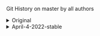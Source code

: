 Git History on master by all authors

<details>

<summary>
 Original
</summary>

Merge pull request #1564 from bgoonz/master
3e3b8baab (HEAD -> master, origin/master, origin/HEAD) by Bryan C Guner <66654881+bgoonz@users.noreply.github.com>, Sat Jan 22 2022 (2 days ago)

Merge pull request #1563 from bgoonz/preview
ec957a352 by Bryan C Guner <66654881+bgoonz@users.noreply.github.com>, Sat Jan 22 2022 (2 days ago)

arrow-functions.md: changed
11c02b629 by Stackbit Code Editor <projects@stackbit.com>, Sat Jan 22 2022 (2 days ago)
1 file changed, 485 insertions(+)

arrow-functions.md: changed
7810402c8 by Stackbit Code Editor <projects@stackbit.com>, Sat Jan 22 2022 (2 days ago)
1 file changed, 1 insertion(+), 1 deletion(-)

arrow-functions.md: changed
88007d5b6 by Stackbit Code Editor <projects@stackbit.com>, Sat Jan 22 2022 (2 days ago)
1 file changed, 1 insertion(+), 1 deletion(-)

arrow-functions.md: changed
c2c171e14 by Stackbit Code Editor <projects@stackbit.com>, Sat Jan 22 2022 (2 days ago)
1 file changed, 1 insertion(+), 1 deletion(-)

arrow_functions.md: changed
c289b78b9 by Stackbit Code Editor <projects@stackbit.com>, Sat Jan 22 2022 (2 days ago)
1 file changed, 482 deletions(-)

arrow_functions.md: changed
c50b15f4c by Stackbit Code Editor <projects@stackbit.com>, Sat Jan 22 2022 (2 days ago)
1 file changed, 33 insertions(+), 33 deletions(-)

arrow_functions.md: changed
53bfee217 by Stackbit Code Editor <projects@stackbit.com>, Sat Jan 22 2022 (2 days ago)
1 file changed, 482 insertions(+)

arrow_functions.md: changed
2ef2eeb91 by Stackbit Code Editor <projects@stackbit.com>, Sat Jan 22 2022 (2 days ago)
1 file changed, 482 deletions(-)

bigo.md: removed
b08a46211 by Stackbit Code Editor <projects@stackbit.com>, Sat Jan 22 2022 (2 days ago)
1 file changed, 99 deletions(-)

big-o.md: changed
e1c693189 by Stackbit Code Editor <projects@stackbit.com>, Sat Jan 22 2022 (2 days ago)
1 file changed, 7 insertions(+)

bigo.md: changed
74350efe3 by Stackbit Code Editor <projects@stackbit.com>, Sat Jan 22 2022 (2 days ago)
1 file changed, 7 deletions(-)

bigo.md: changed
0f1af8c67 by Stackbit Code Editor <projects@stackbit.com>, Sat Jan 22 2022 (2 days ago)
1 file changed, 1 insertion(+), 1 deletion(-)

bigo.md: changed
34dabe28f by Stackbit Code Editor <projects@stackbit.com>, Sat Jan 22 2022 (2 days ago)
1 file changed, 1 insertion(+), 1 deletion(-)

bigo.md: changed
829b8e7fa by Stackbit Code Editor <projects@stackbit.com>, Sat Jan 22 2022 (2 days ago)
1 file changed, 1 insertion(+), 1 deletion(-)

\_animations.scss: removed
9b1cccc77 by Stackbit Code Editor <projects@stackbit.com>, Sat Jan 22 2022 (2 days ago)
1 file changed, 0 insertions(+), 0 deletions(-)

main.yml: changed
95d2e3cfe by Stackbit Code Editor <projects@stackbit.com>, Sat Jan 22 2022 (2 days ago)
1 file changed, 0 insertions(+), 0 deletions(-)

Merge pull request #1562 from bgoonz/master
5da883428 by Bryan C Guner <66654881+bgoonz@users.noreply.github.com>, Sat Jan 22 2022 (2 days ago)

Create main.yml
4e1760df2 by Bryan C Guner <66654881+bgoonz@users.noreply.github.com>, Sat Jan 22 2022 (2 days ago)
1 file changed, 24 insertions(+)

Add files via upload
029dbf868 by Bryan C Guner <66654881+bgoonz@users.noreply.github.com>, Sat Jan 22 2022 (2 days ago)
16 files changed, 3468 insertions(+), 1968 deletions(-)

first-100.md: changed
2b899d31a by Stackbit Code Editor <projects@stackbit.com>, Sat Jan 22 2022 (2 days ago)
1 file changed, 12 insertions(+), 1 deletion(-)

first-100.md: changed
c43e50b20 by Stackbit Code Editor <projects@stackbit.com>, Sat Jan 22 2022 (2 days ago)
1 file changed, 11042 insertions(+)

first-100.md: added
7be93fb72 by Stackbit Code Editor <projects@stackbit.com>, Sat Jan 22 2022 (2 days ago)
1 file changed, 0 insertions(+), 0 deletions(-)

Merge pull request #1561 from bgoonz/master
ffb04efe8 by Bryan C Guner <66654881+bgoonz@users.noreply.github.com>, Sat Jan 22 2022 (2 days ago)

Merge pull request #1560 from bgoonz/preview
68d7afa15 by Bryan C Guner <66654881+bgoonz@users.noreply.github.com>, Sat Jan 22 2022 (2 days ago)

site-metadata.json: Multiple updates: _updated social_links in footer_ updated links in footer \* updated new_window in links
cb64efe0c by Bryan Guner <bryan.guner@gmail.com>, Sat Jan 22 2022 (2 days ago)
1 file changed, 17 insertions(+), 1 deletion(-)

site-metadata.json: updated style in links
02e19f657 by Bryan Guner <bryan.guner@gmail.com>, Sat Jan 22 2022 (2 days ago)
1 file changed, 1 insertion(+), 1 deletion(-)

site-metadata.json: updated url in links
681dc1538 by Bryan Guner <bryan.guner@gmail.com>, Sat Jan 22 2022 (2 days ago)
1 file changed, 1 insertion(+), 1 deletion(-)

site-metadata.json: updated label in links
e71546bfb by Bryan Guner <bryan.guner@gmail.com>, Sat Jan 22 2022 (2 days ago)
1 file changed, 1 insertion(+), 2 deletions(-)

Merge remote-tracking branch 'origin/preview' into preview
d359c6d0c by Stackbit <projects@stackbit.com>, Sat Jan 22 2022 (2 days ago)

sandbox.config.json: removed
62c064142 by Stackbit Code Editor <projects@stackbit.com>, Sat Jan 22 2022 (2 days ago)
1 file changed, 8 deletions(-)

Merge pull request #1559 from bgoonz/master
f3d773a04 by Bryan C Guner <66654881+bgoonz@users.noreply.github.com>, Sat Jan 22 2022 (2 days ago)

Merge pull request #1558 from bgoonz/preview
11c956350 by Bryan C Guner <66654881+bgoonz@users.noreply.github.com>, Sat Jan 22 2022 (2 days ago)

sandbox.config.json: removed
891f7ce02 by Stackbit Code Editor <projects@stackbit.com>, Sat Jan 22 2022 (2 days ago)
1 file changed, 8 deletions(-)

Merge pull request #1557 from bgoonz/master
8d62008a2 by Bryan C Guner <66654881+bgoonz@users.noreply.github.com>, Sat Jan 22 2022 (2 days ago)

Add files via upload
9c92457ca by Bryan C Guner <66654881+bgoonz@users.noreply.github.com>, Sat Jan 22 2022 (2 days ago)
5 files changed, 249 insertions(+), 250 deletions(-)

Merge pull request #1556 from bgoonz/master
154c6ceaa by Bryan C Guner <66654881+bgoonz@users.noreply.github.com>, Fri Jan 21 2022 (3 days ago)

Merge pull request #1555 from bgoonz/preview
3bfe81a4c by Bryan C Guner <66654881+bgoonz@users.noreply.github.com>, Fri Jan 21 2022 (3 days ago)

Merge pull request #1554 from bgoonz/master
135ea39f9 by Bryan C Guner <66654881+bgoonz@users.noreply.github.com>, Fri Jan 21 2022 (3 days ago)

Merge pull request #1553 from bgoonz/preview
950b13c48 by Bryan C Guner <66654881+bgoonz@users.noreply.github.com>, Fri Jan 21 2022 (3 days ago)

Merge pull request #1552 from bgoonz/master
8b44d806b by Bryan C Guner <66654881+bgoonz@users.noreply.github.com>, Fri Jan 21 2022 (3 days ago)

Merge pull request #1551 from bgoonz/preview
1f0ee96a3 by Bryan C Guner <66654881+bgoonz@users.noreply.github.com>, Fri Jan 21 2022 (3 days ago)

Merge pull request #1550 from bgoonz/master
b76470c76 by Bryan C Guner <66654881+bgoonz@users.noreply.github.com>, Fri Jan 21 2022 (3 days ago)

Add files via upload
804fa6a69 by Bryan C Guner <66654881+bgoonz@users.noreply.github.com>, Fri Jan 21 2022 (3 days ago)
6 files changed, 435 insertions(+), 436 deletions(-)

github-profiles.md: added
f9b9eb4f2 by Stackbit Code Editor <projects@stackbit.com>, Fri Jan 21 2022 (3 days ago)
1 file changed, 0 insertions(+), 0 deletions(-)

search.html: added
abd410776 by Stackbit Code Editor <projects@stackbit.com>, Fri Jan 21 2022 (3 days ago)
1 file changed, 0 insertions(+), 0 deletions(-)

links.md: added
a474260ff by Stackbit Code Editor <projects@stackbit.com>, Fri Jan 21 2022 (3 days ago)
1 file changed, 0 insertions(+), 0 deletions(-)

Config.yml: added
7624d55a8 by Stackbit Code Editor <projects@stackbit.com>, Fri Jan 21 2022 (3 days ago)
1 file changed, 0 insertions(+), 0 deletions(-)

Merge pull request #1549 from bgoonz/master
2c8a2cdc2 by Bryan C Guner <66654881+bgoonz@users.noreply.github.com>, Fri Jan 21 2022 (3 days ago)

Merge pull request #1548 from Web-Dev-Collaborative/master
6082b0a8d by Bryan C Guner <66654881+bgoonz@users.noreply.github.com>, Fri Jan 21 2022 (3 days ago)

Merge branch 'bgoonz:master' into master
e94e9f537 by Bryan C Guner <66654881+bgoonz@users.noreply.github.com>, Fri Jan 21 2022 (3 days ago)

Add files via upload
da8918573 by Bryan C Guner <66654881+bgoonz@users.noreply.github.com>, Fri Jan 21 2022 (3 days ago)
18 files changed, 1940 insertions(+), 2348 deletions(-)

Create github-profiles.md
b8ff2ca1e by Bryan C Guner <66654881+bgoonz@users.noreply.github.com>, Fri Jan 21 2022 (3 days ago)
1 file changed, 112 insertions(+)

Merge branch 'master' of <https://github.com/Web-Dev-Collaborative/BGOONZ_BLOG_2.0>
f7771c7cf by Bryan C Guner <66654881+bgoonz@users.noreply.github.com>, Fri Jan 21 2022 (3 days ago)

Merge pull request #2 from bgoonz/master
d586c2ff7 by Bryan C Guner <66654881+bgoonz@users.noreply.github.com>, Fri Jan 21 2022 (3 days ago)

.vscode delete
8689d9f66 by Bryan Guner <bryan.guner@gmail.com>, Fri Jan 21 2022 (3 days ago)
2 files changed, 30 deletions(-)

react-w-api.md: changed
21e5809d9 by Stackbit Code Editor <projects@stackbit.com>, Fri Jan 21 2022 (3 days ago)
1 file changed, 0 insertions(+), 0 deletions(-)

react-w-api.md: added
08e5f8f35 by Bryan Guner <bryan.guner@gmail.com>, Fri Jan 21 2022 (3 days ago)
1 file changed, 20 insertions(+)

Merge pull request #1546 from bgoonz/master
aafbbd0f3 by Bryan C Guner <66654881+bgoonz@users.noreply.github.com>, Fri Jan 21 2022 (3 days ago)

Merge pull request #1545 from bgoonz/preview
737f1f0dd by Bryan C Guner <66654881+bgoonz@users.noreply.github.com>, Fri Jan 21 2022 (3 days ago)

Merge pull request (#1544)
750ed39dd by Bryan C Guner <66654881+bgoonz@users.noreply.github.com>, Fri Jan 21 2022 (3 days ago)

Merge pull request (#1543)
4a840ab25 by Bryan C Guner <66654881+bgoonz@users.noreply.github.com>, Fri Jan 21 2022 (3 days ago)
9 files changed, 94177 insertions(+), 5 deletions(-)

Merge pull request #1539 from bgoonz/preview (#1542)
92ef28c99 by Bryan C Guner <66654881+bgoonz@users.noreply.github.com>, Fri Jan 21 2022 (3 days ago)

Merge pull request #1539 from bgoonz/preview (#1541)
d8ff5c7a4 by Bryan C Guner <66654881+bgoonz@users.noreply.github.com>, Fri Jan 21 2022 (3 days ago)

Merge pull request #1539 from bgoonz/preview (#1540)
5386771e2 by Bryan C Guner <66654881+bgoonz@users.noreply.github.com>, Fri Jan 21 2022 (3 days ago)

Update README.md
ac7d2533b by Bryan C Guner <66654881+bgoonz@users.noreply.github.com>, Fri Jan 21 2022 (3 days ago)
1 file changed, 1 insertion(+), 1 deletion(-)

hi
fe40ae3de by Bryan Guner <bryan.guner@gmail.com>, Fri Jan 21 2022 (3 days ago)

Merge pull request #1539 from bgoonz/preview
2e3e3909d by Bryan C Guner <66654881+bgoonz@users.noreply.github.com>, Fri Jan 21 2022 (3 days ago)

Merge pull request #1538 from bgoonz/master
900223e60 by Bryan C Guner <66654881+bgoonz@users.noreply.github.com>, Fri Jan 21 2022 (3 days ago)

Merge pull request #1537 from bgoonz/preview
abb6a74d0 by Bryan C Guner <66654881+bgoonz@users.noreply.github.com>, Fri Jan 21 2022 (3 days ago)

Merge pull request #1536 from bgoonz/master
7cffeb3f2 by Bryan C Guner <66654881+bgoonz@users.noreply.github.com>, Fri Jan 21 2022 (3 days ago)

-update
d0102a8c5 by Bryan Guner <bryan.guner@gmail.com>, Fri Jan 21 2022 (3 days ago)
2 files changed, 14 insertions(+)

Merge pull request #1535 from bgoonz/preview
ce0449dfa by Bryan C Guner <66654881+bgoonz@users.noreply.github.com>, Fri Jan 21 2022 (3 days ago)

Merge pull request #1534 from bgoonz/master
695be52f5 by Bryan C Guner <66654881+bgoonz@users.noreply.github.com>, Fri Jan 21 2022 (3 days ago)

-update
7bbcdeeee by Bryan Guner <bryan.guner@gmail.com>, Fri Jan 21 2022 (3 days ago)
2 files changed, 1362 insertions(+), 1720 deletions(-)

Merge pull request #1533 from bgoonz/master
4a3ab6008 by Bryan C Guner <66654881+bgoonz@users.noreply.github.com>, Fri Jan 21 2022 (3 days ago)

-update
b91edf344 by Bryan Guner <bryan.guner@gmail.com>, Fri Jan 21 2022 (3 days ago)
1 file changed, 10 insertions(+)

Merge pull request #1532 from bgoonz/master
6ebf0c037 by Bryan C Guner <66654881+bgoonz@users.noreply.github.com>, Fri Jan 21 2022 (3 days ago)

-update
f92a6aa78 by Bryan Guner <bryan.guner@gmail.com>, Fri Jan 21 2022 (3 days ago)
1 file changed, 23 insertions(+)

-update
4f14fb34c by Bryan Guner <bryan.guner@gmail.com>, Fri Jan 21 2022 (3 days ago)
3 files changed, 3204 insertions(+), 1 deletion(-)

Merge pull request #1531 from bgoonz/master
ee3fbff37 by Bryan C Guner <66654881+bgoonz@users.noreply.github.com>, Fri Jan 21 2022 (3 days ago)

-update
4f67fb570 by Bryan Guner <bryan.guner@gmail.com>, Fri Jan 21 2022 (3 days ago)
4 files changed, 70 insertions(+), 3 deletions(-)

Merge pull request #1530 from bgoonz/preview
632df7e7b by Bryan C Guner <66654881+bgoonz@users.noreply.github.com>, Fri Jan 21 2022 (3 days ago)

index.md: updated url in actions
62006835f by Bryan Guner <bryan.guner@gmail.com>, Fri Jan 21 2022 (3 days ago)
1 file changed, 1 insertion(+), 1 deletion(-)

fixup links
39637aa1c by Bryan Guner <bryan.guner@gmail.com>, Fri Jan 21 2022 (3 days ago)
364 files changed, 485 insertions(+), 230424 deletions(-)

hi
c3c681777 by Bryan Guner <bryan.guner@gmail.com>, Fri Jan 21 2022 (3 days ago)
364 files changed, 1209 insertions(+), 1209 deletions(-)

Merge branch 'master' of <https://github.com/bgoonz/BGOONZ_BLOG_2.0>
a41090f64 by Bryan Guner <bryan.guner@gmail.com>, Fri Jan 21 2022 (3 days ago)

main-projects.md: added
e69dee540 by Stackbit Code Editor <projects@stackbit.com>, Fri Jan 21 2022 (3 days ago)
1 file changed, 0 insertions(+), 0 deletions(-)

bash-intro.md: added
5aae32300 by Stackbit Code Editor <projects@stackbit.com>, Fri Jan 21 2022 (3 days ago)
1 file changed, 0 insertions(+), 0 deletions(-)

Merge branch 'preview' of <https://github.com/bgoonz/BGOONZ_BLOG_2.0> into preview
db9888093 by Bryan Guner <bryan.guner@gmail.com>, Fri Jan 21 2022 (3 days ago)

.env: removed
61fde1b41 by Stackbit Code Editor <projects@stackbit.com>, Fri Jan 21 2022 (3 days ago)
1 file changed, 3 deletions(-)

content
6a07de4ec by Bryan Guner <bryan.guner@gmail.com>, Fri Jan 21 2022 (3 days ago)
31 files changed, 182 insertions(+), 344 deletions(-)

install-python-ubuntu.md: added
75efe7a50 by Stackbit Code Editor <projects@stackbit.com>, Fri Jan 21 2022 (3 days ago)
1 file changed, 0 insertions(+), 0 deletions(-)

netlify.md: added
a0f8a1c3e by Stackbit Code Editor <projects@stackbit.com>, Fri Jan 21 2022 (3 days ago)
1 file changed, 0 insertions(+), 0 deletions(-)

github-api.md: added
e292702fc by Stackbit Code Editor <projects@stackbit.com>, Fri Jan 21 2022 (3 days ago)
1 file changed, 0 insertions(+), 0 deletions(-)

content
4fe5f57c7 by Bryan Guner <bryan.guner@gmail.com>, Fri Jan 21 2022 (3 days ago)
9 files changed, 553 insertions(+), 25795 deletions(-)

Merge pull request #1529 from bgoonz/master
8027f4566 by Bryan C Guner <66654881+bgoonz@users.noreply.github.com>, Fri Jan 21 2022 (3 days ago)

algolia.js: changed
c015dc3ef by Stackbit Code Editor <projects@stackbit.com>, Fri Jan 21 2022 (3 days ago)
1 file changed, 10 insertions(+), 3 deletions(-)

algolia.js: changed
924db06e4 by Stackbit Code Editor <projects@stackbit.com>, Fri Jan 21 2022 (3 days ago)
1 file changed, 3 insertions(+)

algolia.js: changed
f1fd6a8ce by Stackbit Code Editor <projects@stackbit.com>, Fri Jan 21 2022 (3 days ago)
1 file changed, 0 insertions(+), 0 deletions(-)

-update
7080a88a0 by Bryan Guner <bryan.guner@gmail.com>, Fri Jan 21 2022 (3 days ago)
1 file changed, 2 insertions(+), 10 deletions(-)

Merge pull request #1528 from bgoonz/preview
985257b6e by Bryan C Guner <66654881+bgoonz@users.noreply.github.com>, Fri Jan 21 2022 (3 days ago)

Merge pull request #1527 from bgoonz/master
2a52a2ca6 by Bryan C Guner <66654881+bgoonz@users.noreply.github.com>, Fri Jan 21 2022 (3 days ago)

Merge pull request #1526 from bgoonz/preview
05c9e4526 by Bryan C Guner <66654881+bgoonz@users.noreply.github.com>, Fri Jan 21 2022 (4 days ago)

index.md: changed
c9828a562 by Stackbit Code Editor <projects@stackbit.com>, Fri Jan 21 2022 (3 days ago)
1 file changed, 1 insertion(+), 1 deletion(-)

index.md: changed
af437989a by Stackbit Code Editor <projects@stackbit.com>, Fri Jan 21 2022 (3 days ago)
1 file changed, 1 insertion(+), 1 deletion(-)

index.md: changed
f228e4fee by Stackbit Code Editor <projects@stackbit.com>, Fri Jan 21 2022 (3 days ago)
1 file changed, 1 insertion(+), 1 deletion(-)

index.md: updated image in sections
7ee860ba3 by Bryan Guner <bryan.guner@gmail.com>, Fri Jan 21 2022 (3 days ago)
1 file changed, 1 deletion(-)

Merge pull request #1525 from bgoonz/master
a76c00b2e by Bryan C Guner <66654881+bgoonz@users.noreply.github.com>, Fri Jan 21 2022 (4 days ago)

-update
c672888f2 by bgoonz <bryan.guner@gmail.con>, Fri Jan 21 2022 (4 days ago)
1 file changed, 0 insertions(+), 0 deletions(-)

-update
495a32440 by bgoonz <bryan.guner@gmail.con>, Fri Jan 21 2022 (4 days ago)
1 file changed, 0 insertions(+), 0 deletions(-)

-update
df08126c0 by bgoonz <bryan.guner@gmail.con>, Fri Jan 21 2022 (4 days ago)
153 files changed, 0 insertions(+), 0 deletions(-)

Merge pull request #1524 from bgoonz/master
258b58731 by Bryan C Guner <66654881+bgoonz@users.noreply.github.com>, Fri Jan 21 2022 (4 days ago)

-update
178d3f57c by bgoonz <bryan.guner@gmail.con>, Fri Jan 21 2022 (4 days ago)
105 files changed, 0 insertions(+), 0 deletions(-)

hi
da9a83f64 by bgoonz <bryan.guner@gmail.con>, Fri Jan 21 2022 (4 days ago)
3 files changed, 0 insertions(+), 0 deletions(-)

hi
9a1e204c8 by bgoonz <bryan.guner@gmail.con>, Fri Jan 21 2022 (4 days ago)
11 files changed, 0 insertions(+), 0 deletions(-)

-update
36526b1df by bgoonz <bryan.guner@gmail.con>, Fri Jan 21 2022 (4 days ago)
273 files changed, 0 insertions(+), 0 deletions(-)

Merge remote-tracking branch 'origin/preview'
53ff75e91 by Stackbit <projects@stackbit.com>, Fri Jan 21 2022 (4 days ago)

Merge pull request #1523 from bgoonz/master
c77d8e563 by Bryan C Guner <66654881+bgoonz@users.noreply.github.com>, Fri Jan 21 2022 (4 days ago)

Merge pull request #1522 from bgoonz/STABLE_BACKUP_SSG
86a10f166 by Bryan C Guner <66654881+bgoonz@users.noreply.github.com>, Fri Jan 21 2022 (4 days ago)

Merge pull request #1517 from bgoonz/preview
1ce282a85 by Bryan C Guner <66654881+bgoonz@users.noreply.github.com>, Fri Jan 21 2022 (4 days ago)

webscrape.jpeg: added
2b528b7a8 by Stackbit Code Editor <projects@stackbit.com>, Fri Jan 21 2022 (4 days ago)
1 file changed, 0 insertions(+), 0 deletions(-)

web-scraping.md: updated thumb_image_alt
e2e08560d by Bryan Guner <bryan.guner@gmail.com>, Fri Jan 21 2022 (4 days ago)
1 file changed, 1 insertion(+)

web-scraping.md: updated thumb_image
39794bb04 by Bryan Guner <bryan.guner@gmail.com>, Fri Jan 21 2022 (4 days ago)
1 file changed, 26 insertions(+), 26 deletions(-)

webscrape.jpeg: added
bd4018daf by Bryan Guner <bryan.guner@gmail.com>, Fri Jan 21 2022 (4 days ago)
1 file changed, 0 insertions(+), 0 deletions(-)

Merge pull request #1520 from bgoonz/master
f7b094110 by Bryan C Guner <66654881+bgoonz@users.noreply.github.com>, Fri Jan 21 2022 (4 days ago)

Merge pull request #1519 from bgoonz/preview
6d747f1a9 by Bryan C Guner <66654881+bgoonz@users.noreply.github.com>, Fri Jan 21 2022 (4 days ago)

js-closure.md: updated thumb_image_alt
b10d162f1 by Bryan Guner <bryan.guner@gmail.com>, Fri Jan 21 2022 (4 days ago)
1 file changed, 1 insertion(+), 1 deletion(-)

my-blog.png: added
5e120b5fc by Stackbit Code Editor <projects@stackbit.com>, Fri Jan 21 2022 (4 days ago)
1 file changed, 0 insertions(+), 0 deletions(-)

index.md: updated value in extra
759bfa19b by Bryan Guner <bryan.guner@gmail.com>, Fri Jan 21 2022 (4 days ago)
1 file changed, 27 insertions(+), 27 deletions(-)

my-blog.png: added
ff822272a by Bryan Guner <bryan.guner@gmail.com>, Fri Jan 21 2022 (4 days ago)
1 file changed, 0 insertions(+), 0 deletions(-)

Merge pull request #1518 from bgoonz/master
d1501732b by Bryan C Guner <66654881+bgoonz@users.noreply.github.com>, Fri Jan 21 2022 (4 days ago)

Merge remote-tracking branch 'origin/preview'
005b32bde by Stackbit <projects@stackbit.com>, Fri Jan 21 2022 (4 days ago)

index.md: updated date
9e4db081f by Bryan Guner <bryan.guner@gmail.com>, Fri Jan 21 2022 (4 days ago)
1 file changed, 1 insertion(+)

chrome_z7gswAaLMg.png: added
686032657 by Stackbit Code Editor <projects@stackbit.com>, Fri Jan 21 2022 (4 days ago)
1 file changed, 0 insertions(+), 0 deletions(-)

index.md: updated thumb_img
0163d7e26 by Bryan Guner <bryan.guner@gmail.com>, Fri Jan 21 2022 (4 days ago)
1 file changed, 19 insertions(+), 18 deletions(-)

chrome_z7gswAaLMg.png: added
9a1df098c by Bryan Guner <bryan.guner@gmail.com>, Fri Jan 21 2022 (4 days ago)
1 file changed, 0 insertions(+), 0 deletions(-)

-update
1c1c4b559 by bgoonz <bryan.guner@gmail.con>, Fri Jan 21 2022 (4 days ago)
1 file changed, 16 insertions(+), 149 deletions(-)

index.md: updated date
3a2dde933 by Bryan Guner <bryan.guner@gmail.com>, Fri Jan 21 2022 (4 days ago)
1 file changed, 1 insertion(+)

docs-d74e2940.png: added
9264409c7 by Stackbit Code Editor <projects@stackbit.com>, Fri Jan 21 2022 (4 days ago)
1 file changed, 0 insertions(+), 0 deletions(-)

index.md: updated thumb_img
0beda41f1 by Bryan Guner <bryan.guner@gmail.com>, Fri Jan 21 2022 (4 days ago)
1 file changed, 22 insertions(+), 21 deletions(-)

docs-d74e2940.png: added
bc041ac74 by Bryan Guner <bryan.guner@gmail.com>, Fri Jan 21 2022 (4 days ago)
1 file changed, 0 insertions(+), 0 deletions(-)

stackbit.yaml: updated by Schema Editor
5e0d3f2b9 by Bryan Guner <bryan.guner@gmail.com>, Fri Jan 21 2022 (4 days ago)
1 file changed, 2 insertions(+)

stackbit.yaml: updated by Schema Editor
ebe7df3b9 by Bryan Guner <bryan.guner@gmail.com>, Fri Jan 21 2022 (4 days ago)
1 file changed, 1 insertion(+), 1 deletion(-)

stackbit.yaml: updated by Schema Editor
4e398b54c by Bryan Guner <bryan.guner@gmail.com>, Fri Jan 21 2022 (4 days ago)
1 file changed, 147 insertions(+), 17 deletions(-)

site-metadata.json: updated links in footer
4324a50f2 by Bryan Guner <bryan.guner@gmail.com>, Fri Jan 21 2022 (4 days ago)
1 file changed, 8 insertions(+)

Merge pull request #1516 from bgoonz/master
254801041 by Bryan C Guner <66654881+bgoonz@users.noreply.github.com>, Fri Jan 21 2022 (4 days ago)

-update
7f3a21cd2 by bgoonz <bryan.guner@gmail.con>, Fri Jan 21 2022 (4 days ago)
1 file changed, 3 insertions(+)

Merge pull request #1515 from bgoonz/master
5a5db5115 by Bryan C Guner <66654881+bgoonz@users.noreply.github.com>, Fri Jan 21 2022 (4 days ago)

-update
6f2f05c42 by bgoonz <bryan.guner@gmail.con>, Fri Jan 21 2022 (4 days ago)
1 file changed, 2 insertions(+)

admin: added
b94abf26f by Stackbit Code Editor <projects@stackbit.com>, Fri Jan 21 2022 (4 days ago)
2 files changed, 0 insertions(+), 0 deletions(-)

Merge pull request #1514 from bgoonz/master
82c67d753 by Bryan C Guner <66654881+bgoonz@users.noreply.github.com>, Fri Jan 21 2022 (4 days ago)

-update
cb61e53c2 by bgoonz <bryan.guner@gmail.con>, Fri Jan 21 2022 (4 days ago)
25 files changed, 147 insertions(+), 231 deletions(-)

\_header.scss: changed
7420113fa by Stackbit Code Editor <projects@stackbit.com>, Fri Jan 21 2022 (4 days ago)
1 file changed, 1 insertion(+), 1 deletion(-)

\_header.scss: changed
052e90ccd by Stackbit Code Editor <projects@stackbit.com>, Fri Jan 21 2022 (4 days ago)
1 file changed, 1 insertion(+), 1 deletion(-)

\_header.scss: changed
114b9759a by Stackbit Code Editor <projects@stackbit.com>, Fri Jan 21 2022 (4 days ago)
1 file changed, 3 insertions(+), 1 deletion(-)

\_header.scss: changed
681bec603 by Stackbit Code Editor <projects@stackbit.com>, Fri Jan 21 2022 (4 days ago)
1 file changed, 1 insertion(+)

\_header.scss: changed
209b2bc6d by Stackbit Code Editor <projects@stackbit.com>, Fri Jan 21 2022 (4 days ago)
1 file changed, 1 insertion(+), 1 deletion(-)

\_header.scss: changed
367f6f6f8 by Stackbit Code Editor <projects@stackbit.com>, Fri Jan 21 2022 (4 days ago)
1 file changed, 1 insertion(+), 1 deletion(-)

\_header.scss: changed
a7c5581fc by Stackbit Code Editor <projects@stackbit.com>, Fri Jan 21 2022 (4 days ago)
1 file changed, 1 insertion(+), 1 deletion(-)

\_header.scss: changed
62f0400ca by Stackbit Code Editor <projects@stackbit.com>, Fri Jan 21 2022 (4 days ago)
1 file changed, 1 insertion(+), 1 deletion(-)

\_docs.scss: changed
a7c2fbc5e by Stackbit Code Editor <projects@stackbit.com>, Fri Jan 21 2022 (4 days ago)
1 file changed, 5 insertions(+), 5 deletions(-)

Merge pull request #1513 from bgoonz/master
8843a7487 by Bryan C Guner <66654881+bgoonz@users.noreply.github.com>, Fri Jan 21 2022 (4 days ago)

Merge pull request #1512 from bgoonz/preview
db1417158 by Bryan C Guner <66654881+bgoonz@users.noreply.github.com>, Fri Jan 21 2022 (4 days ago)

Merge pull request #1511 from bgoonz/master
5490ea4c1 by Bryan C Guner <66654881+bgoonz@users.noreply.github.com>, Fri Jan 21 2022 (4 days ago)

-update
b71aeaab9 by bgoonz <bryan.guner@gmail.con>, Fri Jan 21 2022 (4 days ago)
1 file changed, 13 insertions(+)

site-metadata.json: updated subnav_links in nav_links
9907b6ce1 by Bryan Guner <bryan.guner@gmail.com>, Fri Jan 21 2022 (4 days ago)
1 file changed, 8 insertions(+), 2 deletions(-)

jamstack.md: changed
eb3255e8f by Stackbit Code Editor <projects@stackbit.com>, Fri Jan 21 2022 (4 days ago)
1 file changed, 0 insertions(+), 0 deletions(-)

jamstack.md: added
1fa357f64 by Bryan Guner <bryan.guner@gmail.com>, Fri Jan 21 2022 (4 days ago)
1 file changed, 20 insertions(+)

index.md: Multiple updates: _updated actions in grid_items_ updated type in actions _updated label in actions_ updated url in actions \* updated style in actions
39539d581 by Bryan Guner <bryan.guner@gmail.com>, Fri Jan 21 2022 (4 days ago)
1 file changed, 6 deletions(-)

Merge pull request #1510 from bgoonz/master
3b630f253 by Bryan C Guner <66654881+bgoonz@users.noreply.github.com>, Fri Jan 21 2022 (4 days ago)

Merge remote-tracking branch 'origin/preview'
f0f496e18 by Stackbit <projects@stackbit.com>, Fri Jan 21 2022 (4 days ago)

index.md: added
da4f2866b by Stackbit Code Editor <projects@stackbit.com>, Fri Jan 21 2022 (4 days ago)
1 file changed, 0 insertions(+), 0 deletions(-)

Merge pull request #1509 from bgoonz/master
8ba2dd7e6 by Bryan C Guner <66654881+bgoonz@users.noreply.github.com>, Fri Jan 21 2022 (4 days ago)

-update
451c2987b by bgoonz <bryan.guner@gmail.con>, Fri Jan 21 2022 (4 days ago)
2 files changed, 131 insertions(+), 23 deletions(-)

scrap.css: added
1424c2bd8 by Stackbit Code Editor <projects@stackbit.com>, Fri Jan 21 2022 (4 days ago)
1 file changed, 0 insertions(+), 0 deletions(-)

Merge pull request #1508 from bgoonz/master
0eb27b604 by Bryan C Guner <66654881+bgoonz@users.noreply.github.com>, Fri Jan 21 2022 (4 days ago)

Merge pull request #1507 from bgoonz/preview
480c2c510 by Bryan C Guner <66654881+bgoonz@users.noreply.github.com>, Fri Jan 21 2022 (4 days ago)

blm.js: changed
fe05faf98 by Stackbit Code Editor <projects@stackbit.com>, Fri Jan 21 2022 (4 days ago)
1 file changed, 0 insertions(+), 0 deletions(-)

Merge pull request #1506 from bgoonz/master
b19dd369c by Bryan C Guner <66654881+bgoonz@users.noreply.github.com>, Fri Jan 21 2022 (4 days ago)

-update
9436c85bf by bgoonz <bryan.guner@gmail.con>, Fri Jan 21 2022 (4 days ago)
1 file changed, 4 insertions(+), 2 deletions(-)

-update
066e9ddae by bgoonz <bryan.guner@gmail.con>, Fri Jan 21 2022 (4 days ago)
2 files changed, 58 insertions(+), 7 deletions(-)

Merge pull request #1505 from bgoonz/preview
0e391239b by Bryan C Guner <66654881+bgoonz@users.noreply.github.com>, Fri Jan 21 2022 (4 days ago)

Merge pull request #1504 from bgoonz/master
1c52e511d by Bryan C Guner <66654881+bgoonz@users.noreply.github.com>, Fri Jan 21 2022 (4 days ago)

-update
9b030294b by bgoonz <bryan.guner@gmail.con>, Fri Jan 21 2022 (4 days ago)
1 file changed, 6 insertions(+), 1 deletion(-)

-update
9a3ca8a33 by bgoonz <bryan.guner@gmail.con>, Fri Jan 21 2022 (4 days ago)
7 files changed, 6630 insertions(+), 4415 deletions(-)

Merge pull request #1503 from bgoonz/master
c173dcda4 by Bryan C Guner <66654881+bgoonz@users.noreply.github.com>, Fri Jan 21 2022 (4 days ago)

Merge pull request #1502 from bgoonz/preview
1c4cfc20e by Bryan C Guner <66654881+bgoonz@users.noreply.github.com>, Fri Jan 21 2022 (4 days ago)

Merge pull request #1501 from bgoonz/master
4c514f6fb by Bryan C Guner <66654881+bgoonz@users.noreply.github.com>, Fri Jan 21 2022 (4 days ago)

Update README.md
578b72893 by Bryan C Guner <66654881+bgoonz@users.noreply.github.com>, Fri Jan 21 2022 (4 days ago)
1 file changed, 3 insertions(+)

Add files via upload
c2c8f3268 by Bryan C Guner <66654881+bgoonz@users.noreply.github.com>, Fri Jan 21 2022 (4 days ago)
1 file changed, 0 insertions(+), 0 deletions(-)

Merge pull request #1500 from bgoonz/master
fb636b8a4 by Bryan C Guner <66654881+bgoonz@users.noreply.github.com>, Thu Jan 20 2022 (4 days ago)

Merge pull request #1499 from bgoonz/preview
394063d66 by Bryan C Guner <66654881+bgoonz@users.noreply.github.com>, Thu Jan 20 2022 (4 days ago)

Update stackbit.yml
22db8f981 by Bryan C Guner <66654881+bgoonz@users.noreply.github.com>, Thu Jan 20 2022 (4 days ago)
1 file changed, 556 insertions(+), 558 deletions(-)

Update stackbit.yml
28506ea4d by Bryan C Guner <66654881+bgoonz@users.noreply.github.com>, Thu Jan 20 2022 (4 days ago)
1 file changed, 556 insertions(+), 556 deletions(-)

hi
35c84e152 by Bryan C Guner <66654881+bgoonz@users.noreply.github.com>, Thu Jan 20 2022 (4 days ago)
1 file changed, 1 insertion(+)

Update stackbit.yml
1d87d5da3 by Bryan C Guner <66654881+bgoonz@users.noreply.github.com>, Thu Jan 20 2022 (4 days ago)
1 file changed, 2 deletions(-)

hi
b70db7d10 by Bryan Guner <bryan.guner@gmail.com>, Thu Jan 20 2022 (4 days ago)
17 files changed, 0 insertions(+), 0 deletions(-)

update
d81fa9fc7 by Bryan Guner <bryan.guner@gmail.com>, Thu Jan 20 2022 (4 days ago)
66 files changed, 0 insertions(+), 0 deletions(-)

css-positioning.md: updated markdown_content
f1813f461 by Bryan Guner <bryan.guner@gmail.com>, Mon Jan 17 2022 (7 days ago)
1 file changed, 44 insertions(+), 6 deletions(-)

009.\_Palindrome_Number.md: changed
4b29b81c6 by Stackbit Code Editor <projects@stackbit.com>, Mon Jan 17 2022 (7 days ago)
1 file changed, 1 insertion(+), 1 deletion(-)

008._String_to_Integer_(atoi).md: changed
af48a139c by Stackbit Code Editor <projects@stackbit.com>, Mon Jan 17 2022 (7 days ago)
1 file changed, 1 insertion(+), 1 deletion(-)

Merge pull request #1497 from bgoonz/master
8c1d10275 by Bryan C Guner <66654881+bgoonz@users.noreply.github.com>, Mon Jan 17 2022 (7 days ago)

Update README.md
a63aef5c6 by Bryan C Guner <66654881+bgoonz@users.noreply.github.com>, Mon Jan 17 2022 (7 days ago)
1 file changed, 4 insertions(+)

Merge pull request #1496 from bgoonz/preview
bbe3178e7 by Bryan C Guner <66654881+bgoonz@users.noreply.github.com>, Mon Jan 17 2022 (7 days ago)

004.\_Median_of_Two_Sorted_Arrays.md: changed
1277dcb92 by Stackbit Code Editor <projects@stackbit.com>, Mon Jan 17 2022 (7 days ago)
1 file changed, 1 insertion(+), 1 deletion(-)

admin: added
1f8c7d5ba by Stackbit Code Editor <projects@stackbit.com>, Mon Jan 17 2022 (7 days ago)
2 files changed, 13 insertions(+)

admin: removed
b79272168 by Stackbit Code Editor <projects@stackbit.com>, Mon Jan 17 2022 (7 days ago)
2 files changed, 13 deletions(-)

Merge pull request #1495 from bgoonz/master
bc8b66846 by Bryan C Guner <66654881+bgoonz@users.noreply.github.com>, Mon Jan 17 2022 (7 days ago)

Merge pull request #1494 from bgoonz/preview
2079b49a4 by Bryan C Guner <66654881+bgoonz@users.noreply.github.com>, Mon Jan 17 2022 (7 days ago)

js-closure.md: updated title
b9dda6e0c by Bryan Guner <bryan.guner@gmail.com>, Mon Jan 17 2022 (7 days ago)
1 file changed, 1 insertion(+), 1 deletion(-)

js-closure.md: updated title
11b951f2e by Bryan Guner <bryan.guner@gmail.com>, Mon Jan 17 2022 (7 days ago)
1 file changed, 1 insertion(+), 1 deletion(-)

admin: added
fdf9ddbde by Stackbit Code Editor <projects@stackbit.com>, Mon Jan 17 2022 (7 days ago)
2 files changed, 0 insertions(+), 0 deletions(-)

ads.txt: added
0875bbc1b by Stackbit Code Editor <projects@stackbit.com>, Mon Jan 17 2022 (7 days ago)
1 file changed, 0 insertions(+), 0 deletions(-)

config.yml: added
6259ff736 by Stackbit Code Editor <projects@stackbit.com>, Mon Jan 17 2022 (7 days ago)
1 file changed, 0 insertions(+), 0 deletions(-)

Merge pull request #1493 from bgoonz/master
0308376fd by Bryan C Guner <66654881+bgoonz@users.noreply.github.com>, Mon Jan 17 2022 (7 days ago)

hi
df3bcebb7 by bgoonz <bryan.guner@gmail.con>, Mon Jan 17 2022 (7 days ago)
1 file changed, 40 insertions(+)

hi
36d072c12 by bgoonz <bryan.guner@gmail.con>, Mon Jan 17 2022 (7 days ago)
4 files changed, 320 insertions(+), 1102 deletions(-)

js-closure.md: added
e0dac0c66 by Bryan Guner <bryan.guner@gmail.com>, Mon Jan 17 2022 (7 days ago)
1 file changed, 22 insertions(+)

Merge remote-tracking branch 'local-editor/preview' into preview
ba6458250 by Stackbit <projects@stackbit.com>, Mon Jan 17 2022 (7 days ago)

web-development-abstract.jpg: added
5111ea123 by Stackbit Code Editor <projects@stackbit.com>, Mon Jan 17 2022 (7 days ago)
1 file changed, 0 insertions(+), 0 deletions(-)

Merge remote-tracking branch 'local-editor/preview' into preview
a49c6611c by Stackbit <projects@stackbit.com>, Mon Jan 17 2022 (7 days ago)

web-development-abstract.jpg: added
515dca01b by Stackbit Code Editor <projects@stackbit.com>, Mon Jan 17 2022 (7 days ago)
1 file changed, 0 insertions(+), 0 deletions(-)

300-react-questions.md: updated thumb_image
479e24ced by Bryan Guner <bryan.guner@gmail.com>, Mon Jan 17 2022 (7 days ago)
1 file changed, 1 insertion(+), 1 deletion(-)

web-development-abstract.jpg: added
005e4e4c1 by Bryan Guner <bryan.guner@gmail.com>, Mon Jan 17 2022 (7 days ago)
1 file changed, 0 insertions(+), 0 deletions(-)

300-react-questions.md: updated date
5b46b4e5e by Bryan Guner <bryan.guner@gmail.com>, Mon Jan 17 2022 (7 days ago)
1 file changed, 1 insertion(+), 1 deletion(-)

300-react-questions.md: updated subtitle
d5417d88e by Bryan Guner <bryan.guner@gmail.com>, Mon Jan 17 2022 (7 days ago)
1 file changed, 1 insertion(+), 1 deletion(-)

300-react-questions.md: updated title
da576774a by Bryan Guner <bryan.guner@gmail.com>, Mon Jan 17 2022 (7 days ago)
1 file changed, 1 insertion(+), 1 deletion(-)

css: added
5fa922c33 by Stackbit Code Editor <projects@stackbit.com>, Mon Jan 17 2022 (7 days ago)
1 file changed, 0 insertions(+), 0 deletions(-)

css-positioning.md: added
7b5ab9014 by Bryan Guner <bryan.guner@gmail.com>, Mon Jan 17 2022 (7 days ago)
1 file changed, 20 insertions(+)

Merge pull request #1492 from bgoonz/master
27ffa783b by Bryan C Guner <66654881+bgoonz@users.noreply.github.com>, Mon Jan 17 2022 (7 days ago)

Merge pull request #1491 from bgoonz/preview
ecfc2f633 by Bryan C Guner <66654881+bgoonz@users.noreply.github.com>, Mon Jan 17 2022 (7 days ago)

Merge pull request #1490 from bgoonz/master
6e7ae172d by Bryan C Guner <66654881+bgoonz@users.noreply.github.com>, Mon Jan 17 2022 (7 days ago)

Merge pull request #1489 from Web-Dev-Collaborative/master
38e133f33 by Bryan C Guner <66654881+bgoonz@users.noreply.github.com>, Mon Jan 17 2022 (7 days ago)

Delete .vscode directory
173eac403 by Bryan C Guner <66654881+bgoonz@users.noreply.github.com>, Fri Jan 21 2022 (3 days ago)
1 file changed, 22 deletions(-)

hi
9d8a324bc by Bryan C Guner <66654881+bgoonz@users.noreply.github.com>, Fri Jan 21 2022 (3 days ago)
4 files changed, 392 insertions(+), 431 deletions(-)

-update
0bd414b5d by Bryan C Guner <66654881+bgoonz@users.noreply.github.com>, Fri Jan 21 2022 (3 days ago)
1 file changed, 14 insertions(+), 1 deletion(-)

hi
b68798a11 by Bryan C Guner <66654881+bgoonz@users.noreply.github.com>, Fri Jan 21 2022 (3 days ago)
1 file changed, 13 insertions(+), 26 deletions(-)

Create Config.yml
d4a7adffa by Bryan C Guner <66654881+bgoonz@users.noreply.github.com>, Mon Jan 17 2022 (7 days ago)
1 file changed, 1 insertion(+)

Merge branch 'bgoonz:master' into master
7be2a0e90 by Bryan C Guner <66654881+bgoonz@users.noreply.github.com>, Mon Jan 17 2022 (7 days ago)

hi
4172ce972 by bgoonz <bryan.guner@gmail.con>, Mon Jan 17 2022 (7 days ago)
2 files changed, 25074 insertions(+), 27 deletions(-)

Merge branch 'master' of <https://github.com/bgoonz/BGOONZ_BLOG_2.0>
937e49815 by Bryan Guner <bryan.guner@gmail.com>, Mon Jan 17 2022 (7 days ago)

Merge remote-tracking branch 'origin/preview'
93d277a41 by Stackbit <projects@stackbit.com>, Sun Jan 16 2022 (8 days ago)

Merge branch 'preview' of <https://github.com/bgoonz/BGOONZ_BLOG_2.0>
13e53a3bc by Bryan Guner <bryan.guner@gmail.com>, Mon Jan 17 2022 (7 days ago)

scrap.md: changed
f5f48af6f by Stackbit Code Editor <projects@stackbit.com>, Sun Jan 16 2022 (8 days ago)
1 file changed, 110 deletions(-)

hi
8a5c10ef5 by Bryan Guner <bryan.guner@gmail.com>, Sun Jan 16 2022 (8 days ago)
1 file changed, 5 insertions(+), 5 deletions(-)

youtube.md: changed
74088b7f1 by Stackbit Code Editor <projects@stackbit.com>, Sun Jan 16 2022 (8 days ago)
1 file changed, 3 insertions(+)

youtube.md: changed
75baae36f by Stackbit Code Editor <projects@stackbit.com>, Sun Jan 16 2022 (8 days ago)
1 file changed, 1 insertion(+), 3 deletions(-)

intrests.md: removed
1b4173060 by Stackbit Code Editor <projects@stackbit.com>, Sun Jan 16 2022 (8 days ago)
1 file changed, 18 deletions(-)

youtube.md: added
03b9f9d7e by Stackbit Code Editor <projects@stackbit.com>, Sun Jan 16 2022 (8 days ago)
1 file changed, 18 insertions(+)

index.md: changed
da89379c1 by Stackbit Code Editor <projects@stackbit.com>, Sun Jan 16 2022 (8 days ago)
1 file changed, 2 insertions(+)

index.md: changed
4d01aa090 by Stackbit Code Editor <projects@stackbit.com>, Sun Jan 16 2022 (8 days ago)
1 file changed, 1 insertion(+), 1 deletion(-)

index.md: changed
3fb56d2cf by Stackbit Code Editor <projects@stackbit.com>, Sun Jan 16 2022 (8 days ago)
1 file changed, 11 insertions(+)

\_general.scss: changed
7a292fb9d by Stackbit Code Editor <projects@stackbit.com>, Sun Jan 16 2022 (8 days ago)
1 file changed, 20 deletions(-)

CtaButtons.js: changed
68c69fe6d by Stackbit Code Editor <projects@stackbit.com>, Sun Jan 16 2022 (8 days ago)
1 file changed, 0 insertions(+), 0 deletions(-)

Submenu.js: changed
f52915380 by Stackbit Code Editor <projects@stackbit.com>, Sun Jan 16 2022 (8 days ago)
1 file changed, 10 insertions(+), 16 deletions(-)

Layout.js: changed
d1c6ff0e1 by Stackbit Code Editor <projects@stackbit.com>, Sun Jan 16 2022 (8 days ago)
1 file changed, 27 insertions(+), 35 deletions(-)

DocsSubmenu.js: changed
818f795b2 by Stackbit Code Editor <projects@stackbit.com>, Sun Jan 16 2022 (8 days ago)
1 file changed, 6 insertions(+), 11 deletions(-)

DocsMenu.js: changed
58f0bd613 by Stackbit Code Editor <projects@stackbit.com>, Sun Jan 16 2022 (8 days ago)
1 file changed, 28 insertions(+), 49 deletions(-)

SectionDocs.js: changed
7a87de11e by Stackbit Code Editor <projects@stackbit.com>, Sun Jan 16 2022 (8 days ago)
1 file changed, 36 insertions(+), 46 deletions(-)

SectionContent.js: changed
ff6dbd4b7 by Stackbit Code Editor <projects@stackbit.com>, Sun Jan 16 2022 (8 days ago)
1 file changed, 25 insertions(+), 25 deletions(-)

300-react-questions.md: updated thumb_image_alt
2dd985ebb by Bryan Guner <bryan.guner@gmail.com>, Sun Jan 16 2022 (8 days ago)
1 file changed, 1 insertion(+), 1 deletion(-)

Merge remote-tracking branch 'local-editor/preview' into preview
847212ac6 by Stackbit <projects@stackbit.com>, Sun Jan 16 2022 (8 days ago)

Merge remote-tracking branch 'origin/preview' into preview
df3d0f2bf by Stackbit <projects@stackbit.com>, Sun Jan 16 2022 (8 days ago)

favicon-750d4390.png: added
b61cb4f7a by Stackbit Code Editor <projects@stackbit.com>, Sun Jan 16 2022 (8 days ago)
1 file changed, 0 insertions(+), 0 deletions(-)

300-react-questions.md: updated subtitle
c6ed0d8e5 by Bryan Guner <bryan.guner@gmail.com>, Sun Jan 16 2022 (8 days ago)
1 file changed, 1 insertion(+), 1 deletion(-)

favicon-750d4390.png: added
fa07e87f4 by Stackbit Code Editor <projects@stackbit.com>, Sun Jan 16 2022 (8 days ago)
1 file changed, 0 insertions(+), 0 deletions(-)

300-react-questions.md: updated date
53a415ebc by Bryan Guner <bryan.guner@gmail.com>, Sun Jan 16 2022 (8 days ago)
1 file changed, 5 insertions(+), 15 deletions(-)

site-metadata.json: updated favicon
3c4463590 by Bryan Guner <bryan.guner@gmail.com>, Sun Jan 16 2022 (8 days ago)
1 file changed, 55 insertions(+), 36 deletions(-)

favicon-750d4390.png: added
0c7364e2c by Bryan Guner <bryan.guner@gmail.com>, Sun Jan 16 2022 (8 days ago)
1 file changed, 0 insertions(+), 0 deletions(-)

\_posts.scss: changed
59dd9d7cd by Stackbit Code Editor <projects@stackbit.com>, Sun Jan 16 2022 (8 days ago)
1 file changed, 3 insertions(+), 9 deletions(-)

\_sections.scss: changed
317326a36 by Stackbit Code Editor <projects@stackbit.com>, Sun Jan 16 2022 (8 days ago)
1 file changed, 3 insertions(+), 3 deletions(-)

\_tables.scss: changed
8ec48fdf5 by Stackbit Code Editor <projects@stackbit.com>, Sun Jan 16 2022 (8 days ago)
1 file changed, 0 insertions(+), 0 deletions(-)

\_structure.scss: changed
cfd94136d by Stackbit Code Editor <projects@stackbit.com>, Sun Jan 16 2022 (8 days ago)
1 file changed, 1 insertion(+), 1 deletion(-)

\_reset.scss: changed
b5b576f29 by Stackbit Code Editor <projects@stackbit.com>, Sun Jan 16 2022 (8 days ago)
1 file changed, 0 insertions(+), 0 deletions(-)

\_prism.scss: changed
1fa5fa3c6 by Stackbit Code Editor <projects@stackbit.com>, Sun Jan 16 2022 (8 days ago)
1 file changed, 14 insertions(+), 13 deletions(-)

\_structure.scss: changed
d5fd47add by Stackbit Code Editor <projects@stackbit.com>, Sun Jan 16 2022 (8 days ago)
1 file changed, 1 insertion(+), 1 deletion(-)

\_palettes.scss: changed
a8b22ada9 by Stackbit Code Editor <projects@stackbit.com>, Sun Jan 16 2022 (8 days ago)
1 file changed, 9 insertions(+), 9 deletions(-)

\_variables.scss: changed
1b505b882 by Stackbit Code Editor <projects@stackbit.com>, Sun Jan 16 2022 (8 days ago)
1 file changed, 28 insertions(+), 28 deletions(-)

\_tables.scss: changed
ce979f5de by Stackbit Code Editor <projects@stackbit.com>, Sun Jan 16 2022 (8 days ago)
1 file changed, 0 insertions(+), 0 deletions(-)

\_structure.scss: changed
8de1d3e00 by Stackbit Code Editor <projects@stackbit.com>, Sun Jan 16 2022 (8 days ago)
1 file changed, 1 insertion(+), 1 deletion(-)

\_reset.scss: changed
954c17bbb by Stackbit Code Editor <projects@stackbit.com>, Sun Jan 16 2022 (8 days ago)
1 file changed, 0 insertions(+), 0 deletions(-)

\_prism.scss: changed
545423c4c by Stackbit Code Editor <projects@stackbit.com>, Sun Jan 16 2022 (8 days ago)
1 file changed, 13 insertions(+), 14 deletions(-)

\_palettes.scss: changed
e2bfa692f by Stackbit Code Editor <projects@stackbit.com>, Sun Jan 16 2022 (8 days ago)
1 file changed, 9 insertions(+), 9 deletions(-)

Merge pull request #1487 from bgoonz/master
4a3b2dd7a by Bryan C Guner <66654881+bgoonz@users.noreply.github.com>, Sun Jan 16 2022 (8 days ago)

Update \_general.scss
ba570ce2c by Bryan C Guner <66654881+bgoonz@users.noreply.github.com>, Sun Jan 16 2022 (8 days ago)
1 file changed, 1 insertion(+), 199 deletions(-)

Merge pull request #1486 from bgoonz/master
6fa0fcc37 by Bryan C Guner <66654881+bgoonz@users.noreply.github.com>, Sun Jan 16 2022 (8 days ago)

Merge pull request #1485 from bgoonz/preview
0b5e90828 by Bryan C Guner <66654881+bgoonz@users.noreply.github.com>, Sun Jan 16 2022 (8 days ago)

Merge pull request #1484 from bgoonz/master
498f7e46c by Bryan C Guner <66654881+bgoonz@users.noreply.github.com>, Sun Jan 16 2022 (8 days ago)

Update index.md
510181cec by Bryan C Guner <66654881+bgoonz@users.noreply.github.com>, Sun Jan 16 2022 (8 days ago)
1 file changed, 345 deletions(-)

Merge pull request #1483 from bgoonz/master
08917130c by Bryan C Guner <66654881+bgoonz@users.noreply.github.com>, Sun Jan 16 2022 (8 days ago)

Merge pull request #1482 from bgoonz/preview
3b65a6345 by Bryan C Guner <66654881+bgoonz@users.noreply.github.com>, Sun Jan 16 2022 (8 days ago)

Merge pull request #1481 from bgoonz/master
df61d6f27 by Bryan C Guner <66654881+bgoonz@users.noreply.github.com>, Sun Jan 16 2022 (8 days ago)

Update index.md
b7820c83e by Bryan C Guner <66654881+bgoonz@users.noreply.github.com>, Sun Jan 16 2022 (8 days ago)
1 file changed, 339 insertions(+)

Merge pull request #1480 from bgoonz/master
ea450cebf by Bryan C Guner <66654881+bgoonz@users.noreply.github.com>, Sun Jan 16 2022 (8 days ago)

Update react-patterns-by-usecase.md
fcfcf06bf by Bryan C Guner <66654881+bgoonz@users.noreply.github.com>, Sun Jan 16 2022 (8 days ago)
1 file changed, 20 insertions(+), 1 deletion(-)

Update react-patterns-by-usecase.md
2d6de8e71 by Bryan C Guner <66654881+bgoonz@users.noreply.github.com>, Sun Jan 16 2022 (8 days ago)
1 file changed, 20 insertions(+), 1 deletion(-)

Merge pull request #1479 from bgoonz/master
7281a0a12 by Bryan C Guner <66654881+bgoonz@users.noreply.github.com>, Sun Jan 16 2022 (8 days ago)

Merge pull request #1478 from bgoonz/preview
5f445f7dc by Bryan C Guner <66654881+bgoonz@users.noreply.github.com>, Sun Jan 16 2022 (8 days ago)

···

</details>

<details>

---

<summary>
  April-4-2022-stable
</summary>

## What's Changed

* Merge pull request #1432 from bgoonz/preview by @bgoonz in <https://github.com/bgoonz/BGOONZ_BLOG_2.0/pull/1433>
* Preview by @bgoonz in <https://github.com/bgoonz/BGOONZ_BLOG_2.0/pull/1434>
* -update by @bgoonz in <https://github.com/bgoonz/BGOONZ_BLOG_2.0/pull/1436>
* async-js by @bgoonz in <https://github.com/bgoonz/BGOONZ_BLOG_2.0/pull/1437>
* -update by @bgoonz in <https://github.com/bgoonz/BGOONZ_BLOG_2.0/pull/1438>
* Merge pull request by @bgoonz in <https://github.com/bgoonz/BGOONZ_BLOG_2.0/pull/1439>
* Merge pull request by @bgoonz in <https://github.com/bgoonz/BGOONZ_BLOG_2.0/pull/1441>
* Merge pull request by @bgoonz in <https://github.com/bgoonz/BGOONZ_BLOG_2.0/pull/1442>
* Merge pull request #1442 from bgoonz/preview by @bgoonz in <https://github.com/bgoonz/BGOONZ_BLOG_2.0/pull/1443>
* cs-basics-in-js.md: added by @bgoonz in <https://github.com/bgoonz/BGOONZ_BLOG_2.0/pull/1444>
* Merge pull request #1444 from bgoonz/preview by @bgoonz in <https://github.com/bgoonz/BGOONZ_BLOG_2.0/pull/1445>
* _docs.scss: changed by @bgoonz in <https://github.com/bgoonz/BGOONZ_BLOG_2.0/pull/1446>
* STABLE---FIXED-DOCS_FORMATTINGMerge pull request #1446 from bgoonz/preview by @bgoonz in <https://github.com/bgoonz/BGOONZ_BLOG_2.0/pull/1447>
* -update by @bgoonz in <https://github.com/bgoonz/BGOONZ_BLOG_2.0/pull/1448>
* -update by @bgoonz in <https://github.com/bgoonz/BGOONZ_BLOG_2.0/pull/1449>
* _reset.scss: changed by @bgoonz in <https://github.com/bgoonz/BGOONZ_BLOG_2.0/pull/1450>
* Merge pull request #1450 from bgoonz/preview by @bgoonz in <https://github.com/bgoonz/BGOONZ_BLOG_2.0/pull/1451>
* -update by @bgoonz in <https://github.com/bgoonz/BGOONZ_BLOG_2.0/pull/1452>
* -update by @bgoonz in <https://github.com/bgoonz/BGOONZ_BLOG_2.0/pull/1453>
* Merge pull request by @bgoonz in <https://github.com/bgoonz/BGOONZ_BLOG_2.0/pull/1454>
* Merge pull request #1454 from bgoonz/preview by @bgoonz in <https://github.com/bgoonz/BGOONZ_BLOG_2.0/pull/1455>
* Merge pull request #1455 from bgoonz/master by @bgoonz in <https://github.com/bgoonz/BGOONZ_BLOG_2.0/pull/1456>
* -update by @bgoonz in <https://github.com/bgoonz/BGOONZ_BLOG_2.0/pull/1457>
* hi by @bgoonz in <https://github.com/bgoonz/BGOONZ_BLOG_2.0/pull/1458>
* -update by @bgoonz in <https://github.com/bgoonz/BGOONZ_BLOG_2.0/pull/1459>
* hi by @bgoonz in <https://github.com/bgoonz/BGOONZ_BLOG_2.0/pull/1460>
* Add files via upload by @bgoonz in <https://github.com/bgoonz/BGOONZ_BLOG_2.0/pull/1461>
* hi by @bgoonz in <https://github.com/bgoonz/BGOONZ_BLOG_2.0/pull/1462>
* Update _general.scss by @bgoonz in <https://github.com/bgoonz/BGOONZ_BLOG_2.0/pull/1463>
* index.md: changed by @bgoonz in <https://github.com/bgoonz/BGOONZ_BLOG_2.0/pull/1464>
* Merge pull request #1464 from bgoonz/preview by @bgoonz in <https://github.com/bgoonz/BGOONZ_BLOG_2.0/pull/1465>
* _general.scss: changed by @bgoonz in <https://github.com/bgoonz/BGOONZ_BLOG_2.0/pull/1466>
* Merge pull request #1466 from bgoonz/preview by @bgoonz in <https://github.com/bgoonz/BGOONZ_BLOG_2.0/pull/1467>
* portfolio-91689538.jpg: added by @bgoonz in <https://github.com/bgoonz/BGOONZ_BLOG_2.0/pull/1468>
* _general.scss: changed by @bgoonz in <https://github.com/bgoonz/BGOONZ_BLOG_2.0/pull/1469>
* Merge pull request by @bgoonz in <https://github.com/bgoonz/BGOONZ_BLOG_2.0/pull/1470>
* _posts.scss: changed by @bgoonz in <https://github.com/bgoonz/BGOONZ_BLOG_2.0/pull/1471>
* Merge pull request #1471 from bgoonz/preview by @bgoonz in <https://github.com/bgoonz/BGOONZ_BLOG_2.0/pull/1472>
* Create python-quiz.md by @bgoonz in <https://github.com/bgoonz/BGOONZ_BLOG_2.0/pull/1473>
* Merge pull request by @bgoonz in <https://github.com/bgoonz/BGOONZ_BLOG_2.0/pull/1474>
* Merge pull request #1474 from bgoonz/preview by @bgoonz in <https://github.com/bgoonz/BGOONZ_BLOG_2.0/pull/1475>
* Merge pull request by @bgoonz in <https://github.com/bgoonz/BGOONZ_BLOG_2.0/pull/1476>
* -update by @bgoonz in <https://github.com/bgoonz/BGOONZ_BLOG_2.0/pull/1639>
* Merge pull request #1639 from bgoonz/master by @bgoonz in <https://github.com/bgoonz/BGOONZ_BLOG_2.0/pull/1640>
* -update by @bgoonz in <https://github.com/bgoonz/BGOONZ_BLOG_2.0/pull/1641>
* Merge pull request by @bgoonz in <https://github.com/bgoonz/BGOONZ_BLOG_2.0/pull/1643>
* Restyle -update by @restyled-io in <https://github.com/bgoonz/BGOONZ_BLOG_2.0/pull/1642>
* Revert "Merge pull request #1574 from bgoonz/master" by @bgoonz in <https://github.com/bgoonz/BGOONZ_BLOG_2.0/pull/1653>
* Restyled by clang-format by @bgoonz in <https://github.com/bgoonz/BGOONZ_BLOG_2.0/pull/1654>
* Merge pull request #1654 from bgoonz/master by @bgoonz in <https://github.com/bgoonz/BGOONZ_BLOG_2.0/pull/1655>
* Merge pull request #1655 from bgoonz/preview by @bgoonz in <https://github.com/bgoonz/BGOONZ_BLOG_2.0/pull/1656>
* Bump url-parse from 1.4.3 to 1.5.7 in /notes/future-implementations/gatsby-plugin-algolia/example by @dependabot in <https://github.com/bgoonz/BGOONZ_BLOG_2.0/pull/1650>
* Bump url-parse by @bgoonz in <https://github.com/bgoonz/BGOONZ_BLOG_2.0/pull/1659>
* Update _general.scss by @bgoonz in <https://github.com/bgoonz/BGOONZ_BLOG_2.0/pull/1657>
* -update by @bgoonz in <https://github.com/bgoonz/BGOONZ_BLOG_2.0/pull/1661>
* -update by @bgoonz in <https://github.com/bgoonz/BGOONZ_BLOG_2.0/pull/1663>
* Merge pull request by @bgoonz in <https://github.com/bgoonz/BGOONZ_BLOG_2.0/pull/1664>
* Merge pull request #1664 from bgoonz/preview by @bgoonz in <https://github.com/bgoonz/BGOONZ_BLOG_2.0/pull/1665>
* Add .circleci/config.yml by @bgoonz in <https://github.com/bgoonz/BGOONZ_BLOG_2.0/pull/1660>
* Add .circleci/config.yml by @bgoonz in <https://github.com/bgoonz/BGOONZ_BLOG_2.0/pull/1666>
* Create BGOONZ_BLOG_2.0.git by @ladykraken in <https://github.com/bgoonz/BGOONZ_BLOG_2.0/pull/1652>
* 1a7db48b5f17639cbacd645504b3afd5fd2e170f by @ladykraken in <https://github.com/bgoonz/BGOONZ_BLOG_2.0/pull/1651>
* BGOONZ_BLOG_2.0/.github/workflows/makefile.yml by @bgoonz in <https://github.com/bgoonz/BGOONZ_BLOG_2.0/pull/1667>
* -update by @bgoonz in <https://github.com/bgoonz/BGOONZ_BLOG_2.0/pull/1668>
* -update by @bgoonz in <https://github.com/bgoonz/BGOONZ_BLOG_2.0/pull/1670>
* -update by @bgoonz in <https://github.com/bgoonz/BGOONZ_BLOG_2.0/pull/1671>
* Merge pull request by @bgoonz in <https://github.com/bgoonz/BGOONZ_BLOG_2.0/pull/1672>
* Merge pull request #1672 from bgoonz/preview by @bgoonz in <https://github.com/bgoonz/BGOONZ_BLOG_2.0/pull/1673>
* Bump marked from 0.6.1 to 4.0.10 by @dependabot in <https://github.com/bgoonz/BGOONZ_BLOG_2.0/pull/1674>
* Bump marked from 0.6.1 to 4.0.10 by @bgoonz in <https://github.com/bgoonz/BGOONZ_BLOG_2.0/pull/1681>
* Merge pull request#1673from bgoonz/master by @bgoonz in <https://github.com/bgoonz/BGOONZ_BLOG_2.0/pull/1682>
* Merge pull request#1682from bgoonz/preview by @bgoonz in <https://github.com/bgoonz/BGOONZ_BLOG_2.0/pull/1683>
* Restyle Merge pull request#1682from bgoonz/preview by @restyled-io in <https://github.com/bgoonz/BGOONZ_BLOG_2.0/pull/1684>
* Restyled by whitespace by @bgoonz in <https://github.com/bgoonz/BGOONZ_BLOG_2.0/pull/1686>
* Restyle Restyled by whitespace by @restyled-io in <https://github.com/bgoonz/BGOONZ_BLOG_2.0/pull/1687>
* Configure Sider by @sider in <https://github.com/bgoonz/BGOONZ_BLOG_2.0/pull/1685>
* Merge pull request#1683from bgoonz/master by @bgoonz in <https://github.com/bgoonz/BGOONZ_BLOG_2.0/pull/1690>
* pleaseeeee by @bgoonz in <https://github.com/bgoonz/BGOONZ_BLOG_2.0/pull/1692>
* -update by @bgoonz in <https://github.com/bgoonz/BGOONZ_BLOG_2.0/pull/1693>
* -update by @bgoonz in <https://github.com/bgoonz/BGOONZ_BLOG_2.0/pull/1694>
* Restyle Merge pull request#1683from bgoonz/master by @restyled-io in <https://github.com/bgoonz/BGOONZ_BLOG_2.0/pull/1691>
* Restyled by autopep8 by @bgoonz in <https://github.com/bgoonz/BGOONZ_BLOG_2.0/pull/1695>
* Merge pull request #1695 from bgoonz/preview by @bgoonz in <https://github.com/bgoonz/BGOONZ_BLOG_2.0/pull/1696>
* -update by @bgoonz in <https://github.com/bgoonz/BGOONZ_BLOG_2.0/pull/1697>
* Merge pull request#1697from bgoonz/preview by @bgoonz in <https://github.com/bgoonz/BGOONZ_BLOG_2.0/pull/1698>
* -update by @bgoonz in <https://github.com/bgoonz/BGOONZ_BLOG_2.0/pull/1700>
* Preview by @bgoonz in <https://github.com/bgoonz/BGOONZ_BLOG_2.0/pull/1701>
* 446 by @bgoonz in <https://github.com/bgoonz/BGOONZ_BLOG_2.0/pull/1702>
* Merge pull request #1702 from bgoonz/master by @bgoonz in <https://github.com/bgoonz/BGOONZ_BLOG_2.0/pull/1703>
* Merge pull request #1703 from bgoonz/preview by @bgoonz in <https://github.com/bgoonz/BGOONZ_BLOG_2.0/pull/1704>
* img by @bgoonz in <https://github.com/bgoonz/BGOONZ_BLOG_2.0/pull/1705>
* Merge pull request #1705 from bgoonz/master by @bgoonz in <https://github.com/bgoonz/BGOONZ_BLOG_2.0/pull/1706>
* Merge pull request#1705from bgoonz/master by @bgoonz in <https://github.com/bgoonz/BGOONZ_BLOG_2.0/pull/1707>
* overwriting with better lost history by @bgoonz in <https://github.com/bgoonz/BGOONZ_BLOG_2.0/pull/1711>
* Merge pull request #1711 from bgoonz/master by @bgoonz in <https://github.com/bgoonz/BGOONZ_BLOG_2.0/pull/1712>
* Merge pull request #1712 from bgoonz/preview by @bgoonz in <https://github.com/bgoonz/BGOONZ_BLOG_2.0/pull/1713>
* Merge pull request #1713 from bgoonz/master by @bgoonz in <https://github.com/bgoonz/BGOONZ_BLOG_2.0/pull/1714>
* Delete _docs.scss by @bgoonz in <https://github.com/bgoonz/BGOONZ_BLOG_2.0/pull/1715>
* y by @bgoonz in <https://github.com/bgoonz/BGOONZ_BLOG_2.0/pull/1716>
* -update by @bgoonz in <https://github.com/bgoonz/BGOONZ_BLOG_2.0/pull/1719>
* Merge pull request #1716 from bgoonz/master by @bgoonz in <https://github.com/bgoonz/BGOONZ_BLOG_2.0/pull/1717>
* Merge pull request #1717 from bgoonz/preview by @bgoonz in <https://github.com/bgoonz/BGOONZ_BLOG_2.0/pull/1720>
* Delete lint.yml by @bgoonz in <https://github.com/bgoonz/BGOONZ_BLOG_2.0/pull/1721>
* -update by @bgoonz in <https://github.com/bgoonz/BGOONZ_BLOG_2.0/pull/1722>
* Merge pull request #1722 from bgoonz/master by @bgoonz in <https://github.com/bgoonz/BGOONZ_BLOG_2.0/pull/1724>
* -update by @bgoonz in <https://github.com/bgoonz/BGOONZ_BLOG_2.0/pull/1725>
* -update by @bgoonz in <https://github.com/bgoonz/BGOONZ_BLOG_2.0/pull/1726>
* Merge pull request#1725from bgoonz/master by @bgoonz in <https://github.com/bgoonz/BGOONZ_BLOG_2.0/pull/1727>
* Merge pull request#1727from bgoonz/preview removed unused code like algolia search by @bgoonz in <https://github.com/bgoonz/BGOONZ_BLOG_2.0/pull/1728>
* Merge pull request #1728 from bgoonz/master by @bgoonz in <https://github.com/bgoonz/BGOONZ_BLOG_2.0/pull/1729>
* Merge pull request #1729 from bgoonz/preview by @bgoonz in <https://github.com/bgoonz/BGOONZ_BLOG_2.0/pull/1730>
* Update README.md by @bgoonz in <https://github.com/bgoonz/BGOONZ_BLOG_2.0/pull/1731>
* jamstack.md: added by @bgoonz in <https://github.com/bgoonz/BGOONZ_BLOG_2.0/pull/1733>
* Restyle jamstack.md: added by @restyled-io in <https://github.com/bgoonz/BGOONZ_BLOG_2.0/pull/1734>
* Merge pull request #1733 from bgoonz/preview by @bgoonz in <https://github.com/bgoonz/BGOONZ_BLOG_2.0/pull/1735>
* url.md: added by @bgoonz in <https://github.com/bgoonz/BGOONZ_BLOG_2.0/pull/1736>
* Merge pull request #1736 from bgoonz/preview by @bgoonz in <https://github.com/bgoonz/BGOONZ_BLOG_2.0/pull/1738>
* Restyle url.md: added by @restyled-io in <https://github.com/bgoonz/BGOONZ_BLOG_2.0/pull/1737>
* Restyled by prettier-markdown by @bgoonz in <https://github.com/bgoonz/BGOONZ_BLOG_2.0/pull/1739>
* Merge pull request #1739 from bgoonz/preview by @bgoonz in <https://github.com/bgoonz/BGOONZ_BLOG_2.0/pull/1741>
* Merge pull request#1741from bgoonz/master by @bgoonz in <https://github.com/bgoonz/BGOONZ_BLOG_2.0/pull/1743>
* markdown correcctions by @bgoonz in <https://github.com/bgoonz/BGOONZ_BLOG_2.0/pull/1745>
* Restyle markdown correcctions by @restyled-io in <https://github.com/bgoonz/BGOONZ_BLOG_2.0/pull/1746>
* Restyled by prettier-markdown by @bgoonz in <https://github.com/bgoonz/BGOONZ_BLOG_2.0/pull/1747>
* js files by @bgoonz in <https://github.com/bgoonz/BGOONZ_BLOG_2.0/pull/1748>
* logo-final-touchup.PNG: added by @bgoonz in <https://github.com/bgoonz/BGOONZ_BLOG_2.0/pull/1749>
* Merge pull request #1749 from bgoonz/preview by @bgoonz in <https://github.com/bgoonz/BGOONZ_BLOG_2.0/pull/1750>
* moved gists by @bgoonz in <https://github.com/bgoonz/BGOONZ_BLOG_2.0/pull/1752>
* build(deps): bump axios from 0.16.2 to 0.21.2 by @dependabot in <https://github.com/bgoonz/BGOONZ_BLOG_2.0/pull/1751>
* build(deps): bump axios from 0.16.2 to 0.21.2 by @bgoonz in <https://github.com/bgoonz/BGOONZ_BLOG_2.0/pull/1753>
* Merge pull request#1750from bgoonz/master by @bgoonz in <https://github.com/bgoonz/BGOONZ_BLOG_2.0/pull/1754>
* Merge pull request #1754 from bgoonz/preview by @bgoonz in <https://github.com/bgoonz/BGOONZ_BLOG_2.0/pull/1756>
* styling by @bgoonz in <https://github.com/bgoonz/BGOONZ_BLOG_2.0/pull/1757>
* leetcode by @bgoonz in <https://github.com/bgoonz/BGOONZ_BLOG_2.0/pull/1759>
* Merge remote-tracking branch 'origin/preview' by @bgoonz in <https://github.com/bgoonz/BGOONZ_BLOG_2.0/pull/1760>
* update by @bgoonz in <https://github.com/bgoonz/BGOONZ_BLOG_2.0/pull/1761>
* Merge pull request #1761 from bgoonz/master by @bgoonz in <https://github.com/bgoonz/BGOONZ_BLOG_2.0/pull/1763>
* Merge pull request #1763 from bgoonz/preview by @bgoonz in <https://github.com/bgoonz/BGOONZ_BLOG_2.0/pull/1764>
* pull by @bgoonz in <https://github.com/bgoonz/BGOONZ_BLOG_2.0/pull/1765>
* pull by @bgoonz in <https://github.com/bgoonz/BGOONZ_BLOG_2.0/pull/1766>
* formatting by @bgoonz in <https://github.com/bgoonz/BGOONZ_BLOG_2.0/pull/1767>
* package-lock.json deleted by @bgoonz in <https://github.com/bgoonz/BGOONZ_BLOG_2.0/pull/1769>
* _general.scss: changed by @bgoonz in <https://github.com/bgoonz/BGOONZ_BLOG_2.0/pull/1770>
* scss by @bgoonz in <https://github.com/bgoonz/BGOONZ_BLOG_2.0/pull/1771>
* inital stable commit by @bgoonz in <https://github.com/bgoonz/BGOONZ_BLOG_2.0/pull/1772>
* Merge remote-tracking branch 'origin/preview' by @bgoonz in <https://github.com/bgoonz/BGOONZ_BLOG_2.0/pull/1773>
* iframe fixes by @bgoonz in <https://github.com/bgoonz/BGOONZ_BLOG_2.0/pull/1774>
* formatting and connect table by @bgoonz in <https://github.com/bgoonz/BGOONZ_BLOG_2.0/pull/1775>
* accessibility.md: added by @bgoonz in <https://github.com/bgoonz/BGOONZ_BLOG_2.0/pull/1777>
* Merge pull request #1777 from bgoonz/preview by @bgoonz in <https://github.com/bgoonz/BGOONZ_BLOG_2.0/pull/1779>
* Restyle accessibility.md: added by @restyled-io in <https://github.com/bgoonz/BGOONZ_BLOG_2.0/pull/1778>
* hi by @bgoonz in <https://github.com/bgoonz/BGOONZ_BLOG_2.0/pull/1780>
* Restyled by prettier-markdown by @bgoonz in <https://github.com/bgoonz/BGOONZ_BLOG_2.0/pull/1781>
* Merge pull request #1781 from bgoonz/preview by @bgoonz in <https://github.com/bgoonz/BGOONZ_BLOG_2.0/pull/1782>
* sitemap by @bgoonz in <https://github.com/bgoonz/BGOONZ_BLOG_2.0/pull/1784>
* hi by @bgoonz in <https://github.com/bgoonz/BGOONZ_BLOG_2.0/pull/1786>
* Add files via upload by @bgoonz in <https://github.com/bgoonz/BGOONZ_BLOG_2.0/pull/1787>
* Merge pull request#1782from bgoonz/master by @bgoonz in <https://github.com/bgoonz/BGOONZ_BLOG_2.0/pull/1789>
* Merge pull request #1789 from bgoonz/preview by @bgoonz in <https://github.com/bgoonz/BGOONZ_BLOG_2.0/pull/1790>
* Merge pull request#1790from bgoonz/master by @bgoonz in <https://github.com/bgoonz/BGOONZ_BLOG_2.0/pull/1791>
* Merge pull request #1791 from bgoonz/preview by @bgoonz in <https://github.com/bgoonz/BGOONZ_BLOG_2.0/pull/1792>
* Merge pull request #1792 from bgoonz/master by @bgoonz in <https://github.com/bgoonz/BGOONZ_BLOG_2.0/pull/1793>
* Merge pull request #1793 from bgoonz/preview by @bgoonz in <https://github.com/bgoonz/BGOONZ_BLOG_2.0/pull/1795>
* Restyle Merge pull request#1790from bgoonz/master by @restyled-io in <https://github.com/bgoonz/BGOONZ_BLOG_2.0/pull/1794>
* -update by @bgoonz in <https://github.com/bgoonz/BGOONZ_BLOG_2.0/pull/1796>
* Restyled by clang-format by @bgoonz in <https://github.com/bgoonz/BGOONZ_BLOG_2.0/pull/1797>
* Restyle -update by @restyled-io in <https://github.com/bgoonz/BGOONZ_BLOG_2.0/pull/1798>
* Restyled by prettier-markdown by @bgoonz in <https://github.com/bgoonz/BGOONZ_BLOG_2.0/pull/1799>
* Delete package-lock.json by @bgoonz in <https://github.com/bgoonz/BGOONZ_BLOG_2.0/pull/1800>
* Create label.yml by @bgoonz in <https://github.com/bgoonz/BGOONZ_BLOG_2.0/pull/1801>
* Restyle Restyled by clang-format by @restyled-io in <https://github.com/bgoonz/BGOONZ_BLOG_2.0/pull/1802>
* -update by @bgoonz in <https://github.com/bgoonz/BGOONZ_BLOG_2.0/pull/1803>
* Merge pull request #1803 from bgoonz/master by @bgoonz in <https://github.com/bgoonz/BGOONZ_BLOG_2.0/pull/1804>
* Merge pull request #1804 from bgoonz/preview by @bgoonz in <https://github.com/bgoonz/BGOONZ_BLOG_2.0/pull/1805>
* removed prototype from titles by @bgoonz in <https://github.com/bgoonz/BGOONZ_BLOG_2.0/pull/1806>
* removed prototype from titles by @bgoonz in <https://github.com/bgoonz/BGOONZ_BLOG_2.0/pull/1807>
* removed prototype from titles by @bgoonz in <https://github.com/bgoonz/BGOONZ_BLOG_2.0/pull/1808>
* mdn by @bgoonz in <https://github.com/bgoonz/BGOONZ_BLOG_2.0/pull/1809>
* Restyle mdn by @restyled-io in <https://github.com/bgoonz/BGOONZ_BLOG_2.0/pull/1810>
* Restyled by prettier-markdown by @bgoonz in <https://github.com/bgoonz/BGOONZ_BLOG_2.0/pull/1811>
* Merge remote-tracking branch 'origin/preview' by @bgoonz in <https://github.com/bgoonz/BGOONZ_BLOG_2.0/pull/1812>
* hi by @bgoonz in <https://github.com/bgoonz/BGOONZ_BLOG_2.0/pull/1813>
* hi by @bgoonz in <https://github.com/bgoonz/BGOONZ_BLOG_2.0/pull/1815>
* hi by @bgoonz in <https://github.com/bgoonz/BGOONZ_BLOG_2.0/pull/1816>
* Merge pull request#1811from bgoonz/master by @bgoonz in <https://github.com/bgoonz/BGOONZ_BLOG_2.0/pull/1817>
* Restyle Merge pull request#1811from bgoonz/master by @restyled-io in <https://github.com/bgoonz/BGOONZ_BLOG_2.0/pull/1818>
* Merge pull request #1817 from bgoonz/preview by @bgoonz in <https://github.com/bgoonz/BGOONZ_BLOG_2.0/pull/1819>
* formatting by @bgoonz in <https://github.com/bgoonz/BGOONZ_BLOG_2.0/pull/1820>
* Merge pull request #1820 from bgoonz/master by @bgoonz in <https://github.com/bgoonz/BGOONZ_BLOG_2.0/pull/1821>
* Merge pull request #1821 from bgoonz/preview by @bgoonz in <https://github.com/bgoonz/BGOONZ_BLOG_2.0/pull/1822>
* -update by @bgoonz in <https://github.com/bgoonz/BGOONZ_BLOG_2.0/pull/1823>
* -update by @bgoonz in <https://github.com/bgoonz/BGOONZ_BLOG_2.0/pull/1826>
* Merge pull request #1826 from bgoonz/master by @bgoonz in <https://github.com/bgoonz/BGOONZ_BLOG_2.0/pull/1827>
* Merge pull request #1827 from bgoonz/preview by @bgoonz in <https://github.com/bgoonz/BGOONZ_BLOG_2.0/pull/1828>
* -update by @bgoonz in <https://github.com/bgoonz/BGOONZ_BLOG_2.0/pull/1829>
* -update by @bgoonz in <https://github.com/bgoonz/BGOONZ_BLOG_2.0/pull/1832>
* update by @bgoonz in <https://github.com/bgoonz/BGOONZ_BLOG_2.0/pull/1833>
* update by @bgoonz in <https://github.com/bgoonz/BGOONZ_BLOG_2.0/pull/1834>
* Merge pull request#1828from bgoonz/master by @bgoonz in <https://github.com/bgoonz/BGOONZ_BLOG_2.0/pull/1836>
* Restyle  update by @restyled-io in <https://github.com/bgoonz/BGOONZ_BLOG_2.0/pull/1835>
* Restyled by jq by @bgoonz in <https://github.com/bgoonz/BGOONZ_BLOG_2.0/pull/1837>
* deleted script by @bgoonz in <https://github.com/bgoonz/BGOONZ_BLOG_2.0/pull/1838>
* Merge pull request#1837from bgoonz/master by @bgoonz in <https://github.com/bgoonz/BGOONZ_BLOG_2.0/pull/1839>
* Merge pull request #1839 from bgoonz/preview by @bgoonz in <https://github.com/bgoonz/BGOONZ_BLOG_2.0/pull/1840>
* Merge pull request #1840 from bgoonz/master by @bgoonz in <https://github.com/bgoonz/BGOONZ_BLOG_2.0/pull/1841>
* docs by @bgoonz in <https://github.com/bgoonz/BGOONZ_BLOG_2.0/pull/1842>
* Update README.md by @bgoonz in <https://github.com/bgoonz/BGOONZ_BLOG_2.0/pull/1843>
* Merge pull request#1842from bgoonz/master by @bgoonz in <https://github.com/bgoonz/BGOONZ_BLOG_2.0/pull/1844>
* organized imports by @bgoonz in <https://github.com/bgoonz/BGOONZ_BLOG_2.0/pull/1845>
* update by @bgoonz in <https://github.com/bgoonz/BGOONZ_BLOG_2.0/pull/1846>
* Merge pull request#1845from bgoonz/master by @bgoonz in <https://github.com/bgoonz/BGOONZ_BLOG_2.0/pull/1847>
* initial components  by @bgoonz in <https://github.com/bgoonz/BGOONZ_BLOG_2.0/pull/1848>
* hi by @bgoonz in <https://github.com/bgoonz/BGOONZ_BLOG_2.0/pull/1850>
* Merge pull request #1848 from bgoonz/master by @bgoonz in <https://github.com/bgoonz/BGOONZ_BLOG_2.0/pull/1849>
* de by @bgoonz in <https://github.com/bgoonz/BGOONZ_BLOG_2.0/pull/1852>
* update by @bgoonz in <https://github.com/bgoonz/BGOONZ_BLOG_2.0/pull/1853>
* Merge pull request#1852from bgoonz/master by @bgoonz in <https://github.com/bgoonz/BGOONZ_BLOG_2.0/pull/1854>
* hi dad by @bgoonz in <https://github.com/bgoonz/BGOONZ_BLOG_2.0/pull/1855>
* ds-algo by @bgoonz in <https://github.com/bgoonz/BGOONZ_BLOG_2.0/pull/1856>
* hi by @bgoonz in <https://github.com/bgoonz/BGOONZ_BLOG_2.0/pull/1857>
* Merge pull request#1855from bgoonz/master by @bgoonz in <https://github.com/bgoonz/BGOONZ_BLOG_2.0/pull/1858>
* git-banner.png by @bgoonz in <https://github.com/bgoonz/BGOONZ_BLOG_2.0/pull/1860>
* Merge pull request #1860 from bgoonz/preview by @bgoonz in <https://github.com/bgoonz/BGOONZ_BLOG_2.0/pull/1861>
* Merge pull request#1861from bgoonz/master by @bgoonz in <https://github.com/bgoonz/BGOONZ_BLOG_2.0/pull/1862>
* Merge pull request #1862 from bgoonz/preview by @bgoonz in <https://github.com/bgoonz/BGOONZ_BLOG_2.0/pull/1863>
* hi by @bgoonz in <https://github.com/bgoonz/BGOONZ_BLOG_2.0/pull/1865>
* Merge pull request #1863 from bgoonz/master by @bgoonz in <https://github.com/bgoonz/BGOONZ_BLOG_2.0/pull/1864>
* Merge pull request#1864from bgoonz/preview by @bgoonz in <https://github.com/bgoonz/BGOONZ_BLOG_2.0/pull/1866>
* hi by @bgoonz in <https://github.com/bgoonz/BGOONZ_BLOG_2.0/pull/1867>
* formatting by @bgoonz in <https://github.com/bgoonz/BGOONZ_BLOG_2.0/pull/1869>
* Merge pull request#1866from bgoonz/master by @bgoonz in <https://github.com/bgoonz/BGOONZ_BLOG_2.0/pull/1868>
* Merge pull request #1868 from bgoonz/preview by @bgoonz in <https://github.com/bgoonz/BGOONZ_BLOG_2.0/pull/1871>
* update by @bgoonz in <https://github.com/bgoonz/BGOONZ_BLOG_2.0/pull/1872>
* update by @bgoonz in <https://github.com/bgoonz/BGOONZ_BLOG_2.0/pull/1873>
* Merge pull request#1871from bgoonz/master by @bgoonz in <https://github.com/bgoonz/BGOONZ_BLOG_2.0/pull/1874>
* Merge pull request #1874 from bgoonz/preview by @bgoonz in <https://github.com/bgoonz/BGOONZ_BLOG_2.0/pull/1875>
* Merge pull request #1875 from bgoonz/master by @bgoonz in <https://github.com/bgoonz/BGOONZ_BLOG_2.0/pull/1876>
* styling by @bgoonz in <https://github.com/bgoonz/BGOONZ_BLOG_2.0/pull/1877>
* hi by @bgoonz in <https://github.com/bgoonz/BGOONZ_BLOG_2.0/pull/1879>
* Merge pull request #1879 from bgoonz/master by @bgoonz in <https://github.com/bgoonz/BGOONZ_BLOG_2.0/pull/1880>

## New Contributors

* @dependabot made their first contribution in <https://github.com/bgoonz/BGOONZ_BLOG_2.0/pull/1650>
* @ladykraken made their first contribution in <https://github.com/bgoonz/BGOONZ_BLOG_2.0/pull/1652>
* @sider made their first contribution in <https://github.com/bgoonz/BGOONZ_BLOG_2.0/pull/1685>

**Full Changelog**: <https://github.com/bgoonz/BGOONZ_BLOG_2.0/compare/download...2022>

<details>

---
